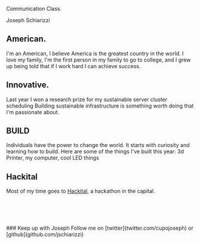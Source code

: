 Communication Class.

Joseph Schiarizzi

## American.
I'm an American, I believe America is the greatest country in the world.
I love my family, I'm the first person in my family to go to college, and I grew up being told that if I work hard I can achieve success.

## Innovative.
Last year I won a research prize for my sustainable server cluster scheduling
Building sustainable infrastructure is something worth doing that I'm passionate about.

## BUILD
Individuals have the power to change the world.  It starts with curiosity and learning how to build.
Here are some of the things I've built this year: 3d Printer, my computer, cool LED things

## Hackital
Most of my time goes to [Hackital](hackital.io), a hackathon in the capital.


<br>
<br>
<br>
<br>
### Keep up with Joseph
Follow me on [twitter](twitter.com/cupojoseph) or [github](github.com/jschiarizzi)
